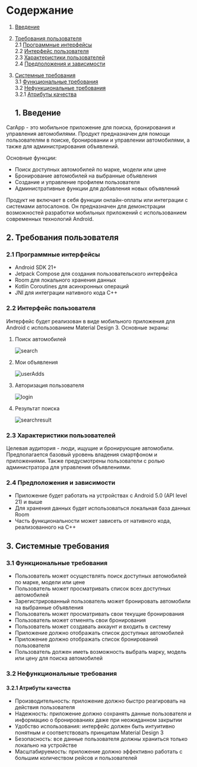# Содержание
1. [Введение](#1-введение)
2. [Требования пользователя](#2-требования-пользователя)  
   2.1 [Программные интерфейсы](#21-программные-интерфейсы)  
   2.2 [Интерфейс пользователя](#22-интерфейс-пользователя)  
   2.3 [Характеристики пользователей](#23-характеристики-пользователей)  
   2.4 [Предположения и зависимости](#24-предположения-и-зависимости)  
3. [Системные требования](#3-системные-требования)  
   3.1 [Функциональные требования](#31-функциональные-требования)  
   3.2 [Нефункциональные требования](#32-нефункциональные-требования)  
      3.2.1 [Атрибуты качества](#321-атрибуты-качества)  

      ## 1. Введение
CarApp - это мобильное приложение для поиска, бронирования и управления автомобилями. Продукт предназначен для помощи пользователям в поиске, бронировании и управлении автомобилями, а также для администрирования объявлений.

Основные функции:
- Поиск доступных автомобилей по марке, модели или цене
- Бронирование автомобилей на выбранные объявления
- Создание и управление профилем пользователя
- Административные функции для добавления новых объявлений
 
Продукт не включает в себя функции онлайн-оплаты или интеграции с системами автосалонов. Он предназначен для демонстрации возможностей разработки мобильных приложений с использованием современных технологий Android.

## 2. Требования пользователя

### 2.1 Программные интерфейсы

- Android SDK 21+
- Jetpack Compose для создания пользовательского интерфейса
- Room для локального хранения данных
- Kotlin Coroutines для асинхронных операций
- JNI для интеграции нативного кода C++

### 2.2 Интерфейс пользователя

Интерфейс будет реализован в виде мобильного приложения для Android с использованием Material Design 3. Основные экраны:

1. Поиск автомобилей

   ![search](/docs/mockups/search.png)

2. Мои объявления

   ![userAdds](/docs/mockups/userAdds.png)

3. Авторизация пользователя

   ![login](/docs/mockups/login.png)

4. Результат поиска

   ![searchresult](/docs/mockups/confirm.png)

### 2.3 Характеристики пользователей

Целевая аудитория - люди, ищущие и бронирующие автомобили. Предполагается базовый уровень владения смартфоном и приложениями. Также предусмотрены пользователи с ролью администратора для управления объявлениями.

### 2.4 Предположения и зависимости

- Приложение будет работать на устройствах с Android 5.0 (API level 21) и выше
- Для хранения данных будет использоваться локальная база данных Room
- Часть функциональности может зависеть от нативного кода, реализованного на C++

## 3. Системные требования

### 3.1 Функциональные требования

- Пользователь может осуществлять поиск доступных автомобилей по марке, модели или цене
- Пользователь может просматривать список всех доступных автомобилей
- Зарегистрированный пользователь может бронировать автомобили на выбранные объявления
- Пользователь может просматривать свои текущие бронирования
- Пользователь может отменять свои бронирования
- Пользователь может создавать аккаунт и входить в систему
- Приложение должно отображать список доступных автомобилей
- Приложение должно отображать список бронирований пользователя
- Пользователь должен иметь возможность выбрать марку, модель или цену для поиска автомобилей

### 3.2 Нефункциональные требования

#### 3.2.1 Атрибуты качества

- Производительность: приложение должно быстро реагировать на действия пользователя
- Надежность: приложение должно сохранять данные пользователя и информацию о бронированиях даже при неожиданном закрытии
- Удобство использования: интерфейс должен быть интуитивно понятным и соответствовать принципам Material Design 3
- Безопасность: все данные пользователя должны храниться только локально на устройстве
- Масштабируемость: приложение должно эффективно работать с большим количеством рейсов и пользователей